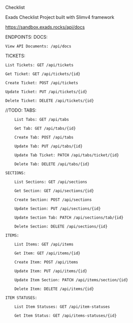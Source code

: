 Checklist

Exads Checklist Project built with Slimv4 framework

https://sandbox.exads.rocks/api/docs


ENDPOINTS:
DOCS:

    View API Documents: /api/docs


TICKETS:

    List Tickets: GET /api/tickets

    Get Ticket: GET /api/tickets/{id}

    Create Ticket: POST /api/tickets

    Update Ticket: PUT /api/tickets/{id}

    Delete Ticket: DELETE /api/tickets/{id}

//TODO:
	TABS:

	    List Tabs: GET /api/tabs

	    Get Tab: GET /api/tabs/{id}

	    Create Tab: POST /api/tabs

	    Update Tab: PUT /api/tabs/{id}

	    Update Tab Ticket: PATCH /api/tabs/ticket/{id}

	    Delete Tab: DELETE /api/tabs/{id}

	SECTIONS:

	    List Sections: GET /api/sections

	    Get Section: GET /api/sections/{id}

	    Create Section: POST /api/sections

	    Update Section: PUT /api/sections/{id}

	    Update Section Tab: PATCH /api/sections/tab/{id}

	    Delete Section: DELETE /api/sections/{id}

	ITEMS:

	    List Items: GET /api/items

	    Get Item: GET /api/items/{id}

	    Create Item: POST /api/items

	    Update Item: PUT /api/items/{id}

	    Update Item Section: PATCH /api/items/section/{id}

	    Delete Item: DELETE /api/items/{id}

	ITEM STATUSES:

	    List Item Statuses: GET /api/item-statuses

	    Get Item Status: GET /api/items-statuses/{id}

